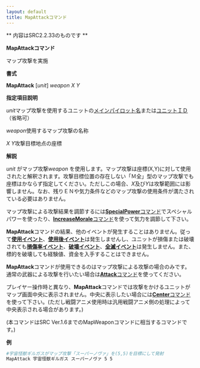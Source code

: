 ```yaml
---
layout: default
title: MapAttackコマンド
---
```

** 内容はSRC2.2.33のものです **

**MapAttackコマンド**

マップ攻撃を実施

**書式**

**MapAttack** [*unit*] *weapon X Y*

**指定項目説明**

*unit*マップ攻撃を使用するユニットの[メインパイロット名](メインパイロット名.md)または[ユニットＩＤ](ユニットＩＤ.md)（省略可）

*weapon*使用するマップ攻撃の名称

*X Y*攻撃目標地点の座標

**解説**

*unit* がマップ攻撃*weapon* を使用します。マップ攻撃は座標(X,Y)に対して使用されたと解釈されます。攻撃目標位置の存在しない「Ｍ全」型のマップ攻撃でも座標はかならず指定してください。ただしこの場合、*X*及び*Y*は攻撃範囲には影響しません。なお、残りＥＮや気力条件などのマップ攻撃の使用条件が満たされている必要はありません。

マップ攻撃による攻撃結果を調節するには[**SpecialPower**コマンド](SpecialPowerコマンド.md)でスペシャルパワーを使ったり、[**IncreaseMorale**コマンド](IncreaseMoraleコマンド.md)を使って気力を調節して下さい。

**MapAttack**コマンドの結果、他のイベントが発生することはありません。従って[**使用イベント**](使用イベント.md)、[**使用後イベント**](使用後イベント.md)は発生しませんし、ユニットが損傷または破壊されても[**損傷率イベント**](損傷率イベント.md)、[**破壊イベント**](破壊イベント.md)、[**全滅イベント**](全滅イベント.md)は発生しません。また、標的を破壊しても経験値、資金を入手することはできません。

**MapAttack**コマンドが使用できるのはマップ攻撃による攻撃の場合のみです。通常の武器による攻撃を行いたい場合は[**Attack**コマンド](Attackコマンド.md)を使ってください。

プレイヤー操作時と異なり、**MapAttack**コマンドでは攻撃をかけるユニットがマップ画面中央に表示されません。中央に表示したい場合には[**Center**コマンド](Centerコマンド.md)を使って下さい。(ただし戦闘アニメ使用時は汎用戦闘アニメ側の処理によって中央表示される場合があります。)

(本コマンドはSRC Ver.1.6までのMapWeaponコマンドに相当するコマンドです。)

**例**
```sh
#宇宙怪獣ギルガスがマップ攻撃「スーパーノヴァ」を(5,5)を目標にして発射
MapAttack 宇宙怪獣ギルガス スーパーノヴァ 5 5
```

